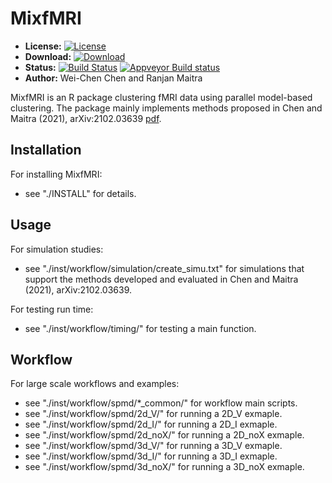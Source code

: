# MixfMRI

* **License:** [![License](http://img.shields.io/badge/license-MPL%202-orange.svg?style=flat)](https://www.mozilla.org/MPL/2.0/)
* **Download:** [![Download](http://cranlogs.r-pkg.org/badges/MixfMRI)](https://cran.r-project.org/package=MixfMRI)
* **Status:** [![Build Status](https://travis-ci.org/snoweye/MixfMRI.png)](https://travis-ci.org/snoweye/MixfMRI) [![Appveyor Build status](https://ci.appveyor.com/api/projects/status/32r7s2skrgm9ubva?svg=true)](https://ci.appveyor.com/project/snoweye/MixfMRI)
* **Author:** Wei-Chen Chen and Ranjan Maitra


MixfMRI is an R package clustering fMRI data using parallel model-based
clustering. The package mainly implements methods proposed in
Chen and Maitra (2021), arXiv:2102.03639 [pdf](https://arxiv.org/pdf/2102.03639).

## Installation

For installing MixfMRI:
* see "./INSTALL" for details.

## Usage

For simulation studies:
* see "./inst/workflow/simulation/create_simu.txt" for simulations
  that support the methods developed and evaluated
  in Chen and Maitra (2021), arXiv:2102.03639.

For testing run time:
* see "./inst/workflow/timing/" for testing a main function.

## Workflow

For large scale workflows and examples:
* see "./inst/workflow/spmd/*_common/" for workflow main scripts.
* see "./inst/workflow/spmd/2d_V/" for running a 2D_V exmaple.
* see "./inst/workflow/spmd/2d_I/" for running a 2D_I exmaple.
* see "./inst/workflow/spmd/2d_noX/" for running a 2D_noX exmaple.
* see "./inst/workflow/spmd/3d_V/" for running a 3D_V exmaple.
* see "./inst/workflow/spmd/3d_I/" for running a 3D_I exmaple.
* see "./inst/workflow/spmd/3d_noX/" for running a 3D_noX exmaple.

